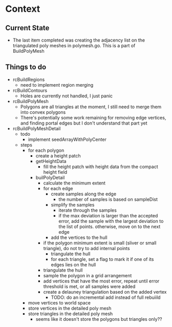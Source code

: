 # Context

## Current State

- The last item completed was creating the adjacency list on the triangulated poly meshes in polymesh.go. This is a part of BuildPolyMesh

## Things to do

- rcBuildRegions
  - need to implement region merging
- rcBuildContours
  - Holes are currently not handled, I just panic
- rcBuildPolyMesh
  - Polygons are all triangles at the moment, I still need to merge them into convex polygons
  - There's potentially some work remaining for removing edge vertices, and finding portal edges but I don't understand that part yet
- rcBuildPolyMeshDetail
  - todo
    - implement seedArrayWithPolyCenter
  - steps
    - for each polygon
      - create a height patch
      - getHeightData
        - fill the height patch with height data from the compact height field
      - builPolyDetail
        - calculate the minimum extent
        - for each edge
          - create samples along the edge
            - the number of samples is based on sampleDist
          - simplify the samples
            - iterate through the samples
            - if the max deviation is larger than the accepted error, add the sample with the largest deviation to the list of points. otherwise, move on to the next edge
          - add the vertices to the hull
        - if the polygon minimum extent is small (sliver or small triangle), do not try to add internal points
          - triangulate the hull
          - for each triangle, set a flag to mark it if one of its edges lies on the hull
        - triangulate the hull
        - sample the polygon in a grid arrangement
        - add vertices that have the most error, repeat until error threshold is met, or all samples were added
        - create a delauney triangulation based on the added vertex
          - TODO: do an incremental add instead of full rebuiild
    - move vertices to world space
    - store vertices in the detailed poly mesh
    - store triangles in the detailed poly mesh
      - seems like it doesn't store the polygons but triangles only??
